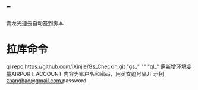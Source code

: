 # -
青龙光速云自动签到脚本
# 拉库命令
ql repo https://github.com/iXinjie/Gs_Checkin.git "gs_" "" "ql_"
需新增环境变量AIRPORT_ACCOUNT
内容为账户名和密码，用英文逗号隔开
示例
zhanghao@gmail.com,password
